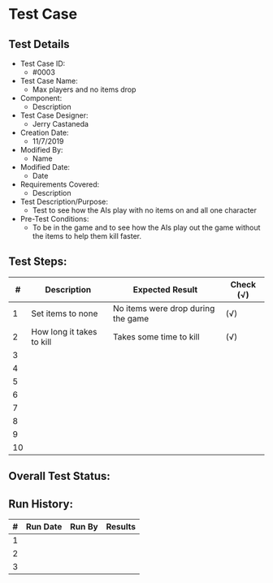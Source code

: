 
# Test Case 

## Test Details

* Test Case ID:
  * #0003
* Test Case Name:
  * Max players and no items drop
* Component: 
  * Description
* Test Case Designer:
  * Jerry Castaneda
* Creation Date:
  * 11/7/2019
* Modified By:
  * Name
* Modified Date:
  * Date
* Requirements Covered:
  * Description
* Test Description/Purpose:
  * Test to see how the AIs play with no items on and all one character
* Pre-Test Conditions:
  * To be in the game and to see how the AIs play out the game without the items to help them kill faster.
## Test Steps: 
| # | Description | Expected Result | Check (√) |
| --- | --- | --- | --- |
| 1 | Set items to none| No items were drop during the game| (√)|			
| 2 | How long it takes to kill| Takes some time to kill| (√)|			
| 3 | | | |			
| 4 | | | |			
| 5 | | | |			
| 6 | | | |			
| 7 | | | |			
| 8 | | | |			
| 9 | | | |			
| 10 | | | |			

## Overall Test Status:



## Run History:
| # |	Run Date |	Run By |	Results |
| --- | --- | --- | --- |
| 1 | | | |			
| 2 | | | |			
| 3 | | | |			

